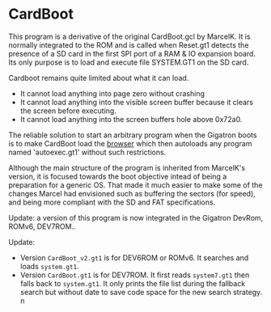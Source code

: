 # CardBoot

This program is a derivative of the original CardBoot.gcl by MarcelK.
It is normally integrated to the ROM and is called when Reset.gt1
detects the presence of a SD card in the first SPI port of 
a RAM & IO expansion board. Its only purpose is to load
and execute file SYSTEM.GT1 on the SD card.

Cardboot remains quite limited about what it can load.
- It cannot load anything into page zero without crashing
- It cannot load anything into the visible screen buffer because it clears the screen before executing.
- It cannot load anything into the screen buffers hole above 0x72a0.

The reliable solution to start an arbitrary program when the Gigatron boots
is to make CardBoot load the [browser](../sys1) which then autoloads 
any program named 'autoexec.gt1' without such restrictions.

Although the main structure of the program is inherited from MarcelK's version,
it is focused towards the boot objective intead of being a preparation for 
a generic OS.  That made it much easier to make some of the changes
Marcel had envisioned such as buffering the sectors (for speed),
and being more compliant with the SD and FAT specifications.

Update: a version of this program is now integrated in the Gigatron DevRom, ROMv6, DEV7ROM..

Update:
- Version `CardBoot_v2.gt1` is for DEV6ROM or ROMv6. It searches and loads `system.gt1`.
- Version `CardBoot.gt1` is for DEV7ROM. It first reads `system7.gt1` then falls back to `system.gt1`. 
  It only prints the file list during the fallback search but without date to save code space for
  the new search strategy.
n



